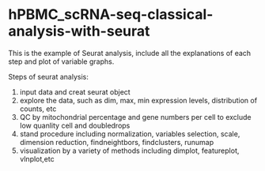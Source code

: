 # hPBMC_scRNA-seq-classical-analysis-with-seurat
This is the example of Seurat analysis, include all the explanations of each step and plot of variable graphs.

Steps of seurat analysis:
1. input data and creat seurat object
2. explore the data, such as dim, max, min expression levels, distribution of counts, etc
3. QC by mitochondrial percentage and gene numbers per cell to exclude low quanlity cell and doubledrops
4. stand procedure including normalization, variables selection, scale, dimension reduction, findneightbors, findclusters, runumap
5. visualization by a variety of methods including dimplot, featureplot, vlnplot,etc
